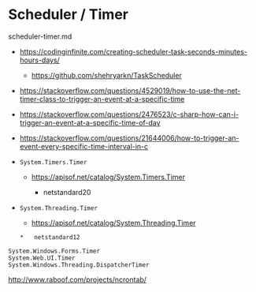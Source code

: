 # Scheduler / Timer

scheduler-timer.md

*   https://codinginfinite.com/creating-scheduler-task-seconds-minutes-hours-days/

    *   https://github.com/shehryarkn/TaskScheduler

*   https://stackoverflow.com/questions/4529019/how-to-use-the-net-timer-class-to-trigger-an-event-at-a-specific-time

*   https://stackoverflow.com/questions/2476523/c-sharp-how-can-i-trigger-an-event-at-a-specific-time-of-day

*   https://stackoverflow.com/questions/21644006/how-to-trigger-an-event-every-specific-time-interval-in-c

*   `System.Timers.Timer`

    *   https://apisof.net/catalog/System.Timers.Timer
    
        *   netstandard20

*   `System.Threading.Timer`

    *    https://apisof.net/catalog/System.Threading.Timer
    
        *   netstandard12
    
```
System.Windows.Forms.Timer
System.Web.UI.Timer
System.Windows.Threading.DispatcherTimer
```


http://www.raboof.com/projects/ncrontab/